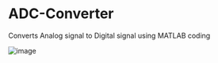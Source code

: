 # ADC-Converter
Converts Analog signal to Digital signal using MATLAB coding

![image](https://user-images.githubusercontent.com/96621003/162982336-6d851cce-cf8d-40ee-997e-13378f403193.png)

